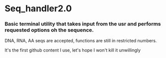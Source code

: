 # Seq_handler2.0
### Basic terminal utility that takes input from the usr and performs requested options oh the sequence.
DNA, RNA, AA seqs are accepted, functions are still in restricted numbers.

It's the first github content I use, let's hope I won't kill it unwillingly

